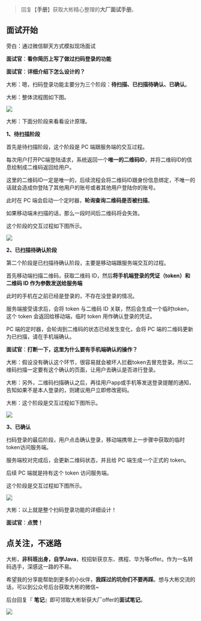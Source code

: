 > 回复【**手册**】获取大彬精心整理的**大厂面试手册**。

## 面试开始

旁白：通过微信聊天方式模拟现场面试

**面试官**：**看你简历上写了做过扫码登录的功能**

**面试官**：**详细介绍下怎么设计的？**

大彬：嗯，扫码登录功能主要分为三个阶段：**待扫描、已扫描待确认、已确认**。

大彬：整体流程图如下图。

![](E:\b站\视频素材\图片\二维码扫描\整个流程.png)

大彬：下面分阶段来看看设计原理。

**1、待扫描阶段**

首先是待扫描阶段，这个阶段是 PC 端跟服务端的交互过程。

每次用户打开PC端登陆请求，系统返回一个**唯一的二维码ID**，并将二维码ID的信息绘制成二维码返回给用户。

这里的二维码ID一定是唯一的，后续流程会将二维码ID跟身份信息绑定，不唯一的话就会造成你登陆了其他用户的账号或者其他用户登陆你的账号。

此时在 PC 端会启动一个定时器，**轮询查询二维码是否被扫描**。

如果移动端未扫描的话，那么一段时间后二维码将会失效。

这个阶段的交互过程如下图所示。

![](E:\b站\视频素材\图片\二维码扫描\第一阶段.png)

**2、已扫描待确认阶段**

第二个阶段是已扫描待确认阶段，主要是移动端跟服务端交互的过程。

首先移动端扫描二维码，获取二维码 ID，然后**将手机端登录的凭证（token）和 二维码 ID 作为参数发送给服务端**

此时的手机在之前已经是登录的，不存在没登录的情况。

服务端接受请求后，会将 token 与二维码 ID 关联，然后会生成一个临时token，这个 token 会返回给移动端，临时 token 用作确认登录的凭证。

PC 端的定时器，会轮询到二维码的状态已经发生变化，会将 PC 端的二维码更新为已扫描，请在手机端确认。

**面试官**：**打断一下，这里为什么要有手机端确认的操作？**

大彬：假设没有确认这个环节，很容易就会被坏人拦截token去冒充登录。所以二维码扫描一定要有这个确认的页面，让用户去确认是否进行登录。

大彬：另外，二维码扫描确认之后，再往用户app或手机等发送登录提醒的通知，告知如果不是本人登录的，则建议用户立即修改密码。

大彬：这个阶段是交互过程如下图所示。

![](http://img.dabin-coder.cn/image/20220411002823.png)

**3、已确认**

扫码登录的最后阶段，用户点击确认登录，移动端携带上一步骤中获取的临时 token访问服务端。

服务端校对完成后，会更新二维码状态，并且给 PC 端生成一个正式的 token。

后续 PC 端就是持有这个 token 访问服务端。

这个阶段是交互过程如下图所示。

![](http://img.dabin-coder.cn/image/20220411002832.png)

大彬：以上就是整个扫码登录功能的详细设计！

**面试官**：**点赞！**



## 点关注，不迷路

大彬，**非科班出身，自学Java**，校招斩获京东、携程、华为等offer。作为一名转码选手，深感这一路的不易。

希望我的分享能帮助到更多的小伙伴，**我踩过的坑你们不要再踩**。想与大彬交流的话，可以到公众号后台获取大彬的微信~

后台回复『 **笔记**』即可领取大彬斩获大厂offer的**面试笔记**。

![](http://img.dabin-coder.cn/image/公众号.jpg)
